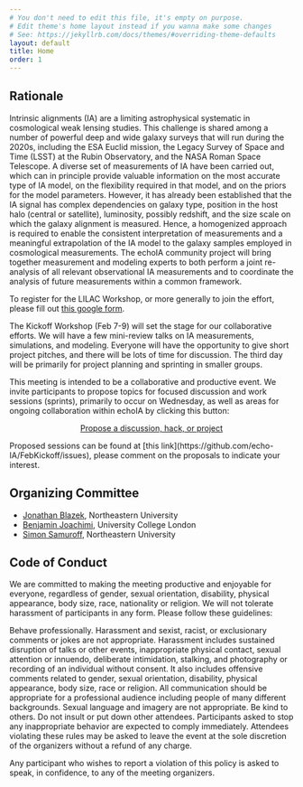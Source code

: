 ```yaml
---
# You don't need to edit this file, it's empty on purpose.
# Edit theme's home layout instead if you wanna make some changes
# See: https://jekyllrb.com/docs/themes/#overriding-theme-defaults
layout: default
title: Home
order: 1
---
```


## Rationale

Intrinsic alignments (IA) are a limiting astrophysical systematic in cosmological weak lensing studies. This challenge is shared among a number of powerful deep and wide galaxy surveys that will run during the 2020s, including the ESA Euclid mission, the Legacy Survey of Space and Time (LSST) at the Rubin Observatory, and the NASA Roman Space Telescope. A diverse set of measurements of IA have been carried out, which can in principle provide valuable information on the most accurate type of IA model, on the flexibility required in that model, and on the priors for the model parameters. However, it has already been established that the IA signal has complex dependencies on galaxy type, position in the host halo (central or satellite), luminosity, possibly redshift, and the size scale on which the galaxy alignment is measured. Hence, a homogenized approach is required to enable the consistent interpretation of measurements and a meaningful extrapolation of the IA model to the galaxy samples employed in cosmological measurements. The echoIA community project will bring together measurement and modeling experts to both perform a joint re-analysis of all relevant observational IA measurements and to coordinate the analysis of future measurements within a common framework.

To register for the LILAC Workshop, or more generally to join the effort, please fill out [this google form](https://forms.gle/3ppQhhhs1dKm4Mqz7).

The Kickoff Workshop (Feb 7-9) will set the stage for our collaborative efforts. We will have a few mini-review talks on IA measurements, simulations, and modeling. Everyone will have the opportunity to give short project pitches, and there will be lots of time for discussion. The third day will be primarily for project planning and sprinting in smaller groups.

This meeting is intended to be a collaborative and productive event. We invite participants to propose topics for focused discussion and work sessions (sprints), primarily to occur on Wednesday, as well as areas for ongoing collaboration within echoIA by clicking this button:
<p align="center">
<a href="https://github.com/echo-IA/FebKickoff/issues/new/choose" class="btn btn-info">Propose a discussion, hack, or project </a></p>
Proposed sessions can be found at [this link](https://github.com/echo-IA/FebKickoff/issues), please comment on the proposals to indicate your interest.


## Organizing Committee

- [Jonathan Blazek](https://cos.northeastern.edu/people/jonathan-blazek/), Northeastern University
- [Benjamin Joachimi](http://www.star.ucl.ac.uk/~joachimi/), University College London
- [Simon Samuroff](), Northeastern University


## Code of Conduct

We are committed to making the meeting productive and enjoyable for everyone, regardless of gender, sexual orientation, disability, physical appearance, body size, race, nationality or religion. We will not tolerate harassment of participants in any form. Please follow these guidelines:

Behave professionally. Harassment and sexist, racist, or exclusionary comments or jokes are not appropriate. Harassment includes sustained disruption of talks or other events, inappropriate physical contact, sexual attention or innuendo, deliberate intimidation, stalking, and photography or recording of an individual without consent. It also includes offensive comments related to gender, sexual orientation, disability, physical appearance, body size, race or religion. All communication should be appropriate for a professional audience including people of many different backgrounds. Sexual language and imagery are not appropriate. Be kind to others. Do not insult or put down other attendees. Participants asked to stop any inappropriate behavior are expected to comply immediately. Attendees violating these rules may be asked to leave the event at the sole discretion of the organizers without a refund of any charge.

Any participant who wishes to report a violation of this policy is asked to speak, in confidence, to any of the meeting organizers.
